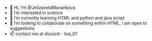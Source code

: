 - 👋 Hi, I’m @JelizavetaManankova
- 👀 I’m interested in science 
- 🌱 I’m currently learning HTML and python and java script 
- 💞️ I’m looking to collaborate on something within HTML, I am  open to suggestions
- 📫 contact me at discord - liza_07


<!---
JelizavetaManankova/JelizavetaManankova is a ✨ special ✨ repository because its `README.md` (this file) appears on your GitHub profile.
You can click the Preview link to take a look at your changes.
--->


